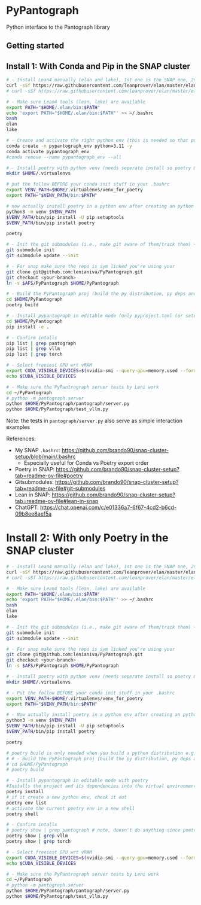 # PyPantograph

Python interface to the Pantograph library

## Getting started

<!-- First initialize the git submodules so that git can keep track of the submodules being used do:
```bash
# - initialize the git submodules by preparing the git repository, but it does not clone or fetch them, just init's git's internal configs
git submodule init
```
Then to clone, fetch & update the submodules code (and also initilize anything you might have forgotten that is specificed in the `.gitmodules` file):
```bash
# - initialize the git submodules so that git can track them and then the update clone/fetches & updates the submodules
git submodule update --init
```

Then install poetry by (e.g., [by following poetry's official instructions](https://python-poetry.org/docs/#installing-manually)).

Then once you confirm you have poetry & the initialized git submodules, execute:
```bash
poetry build
```
To run server tests:
``` bash
python -m pantograph.server
```
The tests in `pantograph/server.py` also serve as simple interaction examples -->

## Install 1: With Conda and Pip in the SNAP cluster

```bash
# - Install Lean4 manually (elan and lake), 1st one is the SNAP one, 2nd is the most common one
curl -sSf https://raw.githubusercontent.com/leanprover/elan/master/elan-init.sh | sh -s -- -y
# curl -sSf https://raw.githubusercontent.com/leanprover/elan/master/elan-init.sh | sh -s

# - Make sure Lean4 tools (lean, lake) are available 
export PATH="$HOME/.elan/bin:$PATH"
echo 'export PATH="$HOME/.elan/bin:$PATH"' >> ~/.bashrc
bash
elan
lake

# - Create and activate the right python env (this is needed so that poetry build works)
conda create -n pypantograph_env python=3.11 -y
conda activate pypantograph_env
#conda remove --name pypantograph_env --all

# - Install poetry with python venv (needs seperate install so poetry & your projs deps don't crash)
mkdir $HOME/.virtualenvs

# put the follow BEFORE your conda init stuff in your .bashrc
export VENV_PATH=$HOME/.virtualenvs/venv_for_poetry
export PATH="$VENV_PATH/bin:$PATH"

# now actually install poetry in a python env after creating an python env for poetry with venv
python3 -m venv $VENV_PATH
$VENV_PATH/bin/pip install -U pip setuptools
$VENV_PATH/bin/pip install poetry

poetry

# - Init the git submodules (i.e., make git aware of them/track them) + fetch/clone/update (and double check submodule is inited)
git submodule init
git submodule update --init

# - For snap make sure the repo is sym linked you're using your
git clone git@github.com:lenianiva/PyPantograph.git
git checkout <your-branch>
ln -s $AFS/PyPantograph $HOME/PyPantograph

# - Build the PyPantograph proj (build the py distribution, py deps and custom (lean4) installs). Note: pip install -e doesn't work on the dist .whl builds etc so you instead the next command
cd $HOME/PyPantograph
poetry build

# - Install pypantograph in editable mode (only pyproject.toml (or setup.py!) needed! Assuming your at the proj root)
cd $HOME/PyPantograph
pip install -e . 

# - Confirm intalls
pip list | grep pantograph
pip list | grep vllm
pip list | grep torch

# - Select freeiest GPU wrt vRAM
export CUDA_VISIBLE_DEVICES=$(nvidia-smi --query-gpu=memory.used --format=csv,nounits,noheader | awk '{print NR-1 " " $1}' | sort -nk2 | head -n1 | cut -d' ' -f1)
echo $CUDA_VISIBLE_DEVICES

# - Make sure the PyPantrograph server tests by Leni work
cd ~/PyPantograph
# python -m pantograph.server
python $HOME/PyPantograph/pantograph/server.py
python $HOME/PyPantograph/test_vllm.py
```
Note: the tests in `pantograph/server.py` also serve as simple interaction examples

References:
- My SNAP `.bashrc`: https://github.com/brando90/snap-cluster-setup/blob/main/.bashrc
    - Especially useful for Conda vs Poetry export order
- Poetry in SNAP: https://github.com/brando90/snap-cluster-setup?tab=readme-ov-file#poetry
- Gitsubmodules: https://github.com/brando90/snap-cluster-setup?tab=readme-ov-file#git-submodules
- Lean in SNAP: https://github.com/brando90/snap-cluster-setup?tab=readme-ov-file#lean-in-snap
- ChatGPT: https://chat.openai.com/c/e01336a7-6f67-4cd2-b6cd-09b8ee8aef5a

# Install 2: With only Poetry in the SNAP cluster

```bash
# - Install Lean4 manually (elan and lake), 1st one is the SNAP one, 2nd is the most common one
curl -sSf https://raw.githubusercontent.com/leanprover/elan/master/elan-init.sh | sh -s -- -y
# curl -sSf https://raw.githubusercontent.com/leanprover/elan/master/elan-init.sh | sh -s

# - Make sure Lean4 tools (lean, lake) are available 
export PATH="$HOME/.elan/bin:$PATH"
echo 'export PATH="$HOME/.elan/bin:$PATH"' >> ~/.bashrc
bash
elan
lake

# - Init the git submodules (i.e., make git aware of them/track them) + fetch/clone/update (and double check submodule is inited)
git submodule init
git submodule update --init

# - For snap make sure the repo is sym linked you're using your
git clone git@github.com:lenianiva/PyPantograph.git
git checkout <your-branch>
ln -s $AFS/PyPantograph $HOME/PyPantograph

# - Install poetry with python venv (needs seperate install so poetry & your projs deps don't crash)
mkdir $HOME/.virtualenvs

# - Put the follow BEFORE your conda init stuff in your .bashrc
export VENV_PATH=$HOME/.virtualenvs/venv_for_poetry
export PATH="$VENV_PATH/bin:$PATH"

# - Now actually install poetry in a python env after creating an python env for poetry with venv
python3 -m venv $VENV_PATH
$VENV_PATH/bin/pip install -U pip setuptools
$VENV_PATH/bin/pip install poetry

poetry

# poetry build is only needed when you build a python distribution e.g., .whl or .tar.gz and want to distribute it. You can't use those files for edtiable development anyway
# # - Build the PyPantograph proj (build the py distribution, py deps and custom (lean4) installs)
# cd $HOME/PyPantograph
# poetry build

# - Install pypantograph in editable mode with poetry
#Installs the project and its dependencies into the virtual environment, creating the environment if it doesn't exist, in editable mode. This will run our custom build for Lean already (the build.py file!)
poetry install 
# if it create a new python env, check it out
poetry env list
# activate the current poetry env in a new shell
poetry shell

# - Confirm intalls
# poetry show | grep pantograph # note, doesn't do anything since poetry already only works by installing things in editable mode
poetry show | grep vllm
poetry show | grep torch

# - Select freeiest GPU wrt vRAM
export CUDA_VISIBLE_DEVICES=$(nvidia-smi --query-gpu=memory.used --format=csv,nounits,noheader | awk '{print NR-1 " " $1}' | sort -nk2 | head -n1 | cut -d' ' -f1)
echo $CUDA_VISIBLE_DEVICES

# - Make sure the PyPantrograph server tests by Leni work
cd ~/PyPantograph
# python -m pantograph.server
python $HOME/PyPantograph/pantograph/server.py
python $HOME/PyPantograph/test_vllm.py
```